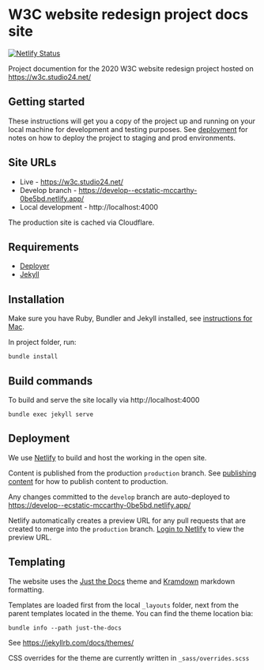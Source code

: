 # W3C website redesign project docs site

[![Netlify Status](https://api.netlify.com/api/v1/badges/c4f39f7c-4abe-4e66-b8e0-f0c4acef80f6/deploy-status)](https://app.netlify.com/sites/ecstatic-mccarthy-0be5bd/deploys)

Project documention for the 2020 W3C website redesign project hosted on https://w3c.studio24.net/

## Getting started

These instructions will get you a copy of the project up and running on your local machine for development and testing purposes. See [deployment](#deployment) for notes on how to deploy the project to staging and prod environments.

## Site URLs

* Live - https://w3c.studio24.net/
* Develop branch - https://develop--ecstatic-mccarthy-0be5bd.netlify.app/
* Local development - http://localhost:4000

The production site is cached via Cloudflare.

## Requirements

* [Deployer](https://deployer.org)
* [Jekyll](https://jekyllrb.com/docs/)

## Installation

Make sure you have Ruby, Bundler and Jekyll installed, see [instructions for Mac](https://jekyllrb.com/docs/installation/macos/).

In project folder, run:

```
bundle install
```

## Build commands

To build and serve the site locally via http://localhost:4000

```
bundle exec jekyll serve
```

## Deployment 

We use [Netlify](https://www.netlify.com) to build and host the working in the open site.

Content is published from the production `production` branch. See [publishing content](/writing-guide/#publishing-content) for how to publish content to production.

Any changes committed to the `develop` branch are auto-deployed to https://develop--ecstatic-mccarthy-0be5bd.netlify.app/

Netlify automatically creates a preview URL for any pull requests that are created to merge into the `production` branch. 
[Login to Netlify](https://app.netlify.com/sites/ecstatic-mccarthy-0be5bd/overview) to view the preview URL.

## Templating

The website uses the [Just the Docs](https://pmarsceill.github.io/just-the-docs/) theme and [Kramdown](https://kramdown.gettalong.org/quickref.html) markdown formatting.

Templates are loaded first from the local `_layouts` folder, next from the parent templates located in the theme. You can find the theme location bia:

```
bundle info --path just-the-docs
```

See https://jekyllrb.com/docs/themes/

CSS overrides for the theme are currently written in `_sass/overrides.scss`
